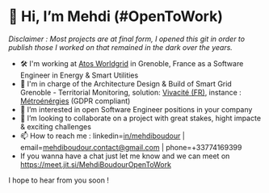# 👋 Hi, I’m Mehdi (#OpenToWork)
_Disclaimer : Most projects are at final form, I opened this git in order to publish those I worked on that remained in the dark over the years._
* 🛠  I'm working at [Atos Worldgrid](https://atos.net/fr/solutions/worldgrid) in Grenoble, France as a Software Engineer in Energy & Smart Utilities
* 🍃 I'm in charge of the Architecture Design & Build of Smart Grid Grenoble - Territorial Monitoring, 
solution: [Vivacité (FR)](https://youtu.be/3bl4_g1nblE), instance : [Métroénérgies](https://youtu.be/8tj_sliFGgw)  (GDPR compliant)
* 👀 I’m interested in open Software Engineer positions in your company
* 🚀 I’m looking to collaborate on a project with great stakes, hight impacte & exciting challenges
* 📫 How to reach me : linkedin=[in/mehdiboudour](http://linkedin.com/in/mehdiboudour) | email=mehdiboudour.contact@gmail.com | phone=+33774169399
* If you wanna have a chat just let me know and we can meet on https://meet.jit.si/MehdiBoudourOpenToWork

I hope to hear from you soon !
